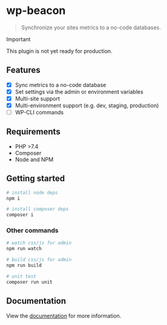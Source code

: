 # wp-beacon

> Synchronize your sites metrics to a no-code databases.

> [!IMPORTANT]  
> This plugin is not yet ready for production.

## Features

- [x] Sync metrics to a no-code database
- [x] Set settings via the admin or environment variables
- [x] Multi-site support
- [x] Multi-environment support (e.g. dev, staging, production)
- [ ] WP-CLI commands

## Requirements

- PHP >7.4
- Composer
- Node and NPM

## Getting started

```sh
# install node deps
npm i

# install composer deps
composer i
```

### Other commands

```sh
# watch css/js for admin
npm run watch

# build css/js for admin
npm run build

# unit test
composer run unit
```

## Documentation

View the [documentation](https://docs.verdant.studio/wp-beacon/) for more information.
